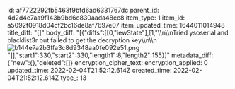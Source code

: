id: af7722292fb5463f9bfd6ad6331767dc
parent_id: 4d2d4e7aa9f143b9bd6c830aada48cc8
item_type: 1
item_id: a5092f0918d04cf2bc16de8af7697e07
item_updated_time: 1644011014948
title_diff: "[]"
body_diff: "[{\"diffs\":[[0,\"iewState\"],[1,\"\\\n\\\nTried ysoserial and blacklist3r but failed to get the decryption key\\\n\\\n![b144e7a2b3ffa3c8d9348aa0fe092e51.png](:/604552aff05843d4a1ccd4bc9c6d4ef2)\"]],\"start1\":330,\"start2\":330,\"length1\":8,\"length2\":155}]"
metadata_diff: {"new":{},"deleted":[]}
encryption_cipher_text: 
encryption_applied: 0
updated_time: 2022-02-04T21:52:12.614Z
created_time: 2022-02-04T21:52:12.614Z
type_: 13